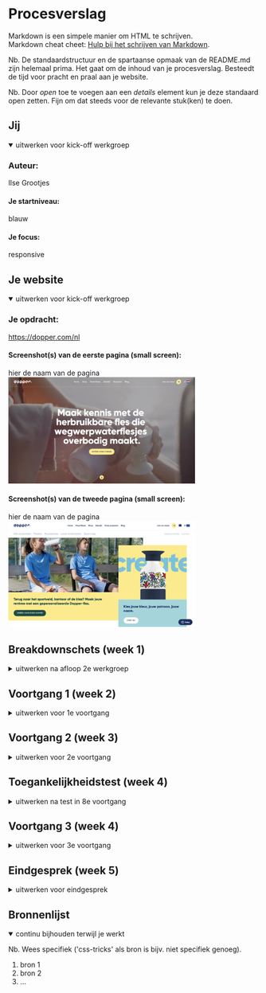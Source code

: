 # Procesverslag
Markdown is een simpele manier om HTML te schrijven.  
Markdown cheat cheet: [Hulp bij het schrijven van Markdown](https://github.com/adam-p/markdown-here/wiki/Markdown-Cheatsheet).

Nb. De standaardstructuur en de spartaanse opmaak van de README.md zijn helemaal prima. Het gaat om de inhoud van je procesverslag. Besteedt de tijd voor pracht en praal aan je website.

Nb. Door *open* toe te voegen aan een *details* element kun je deze standaard open zetten. Fijn om dat steeds voor de relevante stuk(ken) te doen.





## Jij

<details open>
<summary>uitwerken voor kick-off werkgroep</summary>

### Auteur:
Ilse Grootjes

#### Je startniveau:
blauw

#### Je focus:
responsive
 
</details>





## Je website

<details open>
<summary>uitwerken voor kick-off werkgroep</summary>

### Je opdracht:
https://dopper.com/nl 

#### Screenshot(s) van de eerste pagina (small screen): 
hier de naam van de pagina  
<img src="images/homepaginafoto.png" width="375px" alt="omschrijving van de pagina">

#### Screenshot(s) van de tweede pagina (small screen):
hier de naam van de pagina  
<img src="images/shoppaginafoto.png" width="375px" alt="omschrijving van de pagina">
 
</details>





## Breakdownschets (week 1)

<details>
<summary>uitwerken na afloop 2e werkgroep</summary>

### de hele pagina: 
<img src="../basiswebsite/images/breakdown1.png" width="375px" alt="breakdown van de hele pagina">

<img src="images/breakdown1.png" width="375px" alt="omschrijving van de pagina">


</details>





## Voortgang 1 (week 2)

<details>
<summary>uitwerken voor 1e voortgang</summary>

### Stand van zaken
Ik vind het moeilijk om te zien wanneer ik met flexbox of met positioneren moet werken. 


### Agenda voor meeting
samen met je groepje opstellen

Ik wilde graag weten hoe ik mijn sections het beste kon stylen. Vooral bij de 2 sections die niet onder elkaar staan.
<img src="../basiswebsite/images/moeilijkeSections.png" width="375px" alt="2 moeilijke sections"><>




### Verslag van meeting
hier na afloop snel de uitkomsten van de meeting vastleggen

- Ik weet nu hoe ik de sections moet stylen.
- Ik weet hoe ik 'prettier' kan gebruiken
- Ik moet beginnen met de header
- De header staan in de body

</details>





## Voortgang 2 (week 3)

<details>
<summary>uitwerken voor 2e voortgang</summary>

### Stand van zaken
Ik vond het moeilijk om te bepalen hoe ik nu door moest gaan. Naar mijn idee zijn de dingen die ik nu nog moet doen veel ingewikkelder dan de dingen die ik nu gedaan heb. Dus ik had tijdens de les ff een opzetje nodig haha.


### Agenda voor meeting
samen met je groepje opstellen

Ik heb deze week nog niet echt specifieke vragen. Misschien dat ik even wil kijken of de manier waar ik mijn headers neer zet.


### Verslag van meeting
hier na afloop snel de uitkomsten van de meeting vastleggen

- punt 1
- punt 2
- nog een punt
- ...

</details>





## Toegankelijkheidstest (week 4)

<details>
<summary>uitwerken na test in 8e voortgang</summary>

### Bevindingen
Lijst met je bevindingen die in de test naar voren kwamen:

#### Titel eerste bevinding
Hier korte omschrijving (met indien nodig een afbeelding)

Hier een omschrijving van hoe het opgelost kan worden (met indien nodig een afbeelding)


#### Titel tweede bevinding. 
Hier korte omschrijving (met indien nodig een afbeelding)

Hier een omschrijving van hoe het opgelost kan worden (met indien nodig een afbeelding)


#### Titel volgende bevinding. 
Hier korte omschrijving (met indien nodig een afbeelding)

Hier een omschrijving van hoe het opgelost kan worden (met indien nodig een afbeelding)


#### Titel nog een bevinding. 
Hier korte omschrijving (met indien nodig een afbeelding)

Hier een omschrijving van hoe het opgelost kan worden (met indien nodig een afbeelding)

</details>





## Voortgang 3 (week 4)

<details>
<summary>uitwerken voor 3e voortgang</summary>

### Stand van zaken
hier dit ging goed & dit was lastig (neem ook screenshots op van delen van je website en code)


### Agenda voor meeting
samen met je groepje opstellen

| student 1      | student 2          | student 3    | student 4        |
| ---            | ---                | ---          | ---              |
| dit bespreken  | en dit             | en ik dit    | en dan ik dat    |
| en dat ook nog | dit als er tijd is | nog een punt | dit wil ik zeker |
| ...            | ...                | ...          | ...              |


### Verslag van meeting
hier na afloop snel de uitkomsten van de meeting vastleggen

- punt 1
- punt 2
- nog een punt
- ...

</details>





## Eindgesprek (week 5)

<details>
<summary>uitwerken voor eindgesprek</summary>

### Stand van zaken
hier dit ging goed & dit was lastig (neem ook screenshots op van delen van je website en code)

### Screenshot(s)

hier screenshot(s) van je eindresultaat

</details>





## Bronnenlijst

<details open>
<summary>continu bijhouden terwijl je werkt</summary>

Nb. Wees specifiek ('css-tricks' als bron is bijv. niet specifiek genoeg).

1. bron 1
2. bron 2
3. ...

</details>